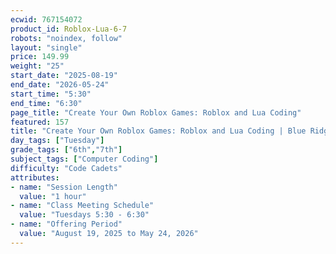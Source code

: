 ```yaml
---
ecwid: 767154072
product_id: Roblox-Lua-6-7
robots: "noindex, follow"
layout: "single"
price: 149.99
weight: "25"
start_date: "2025-08-19"
end_date: "2026-05-24"
start_time: "5:30"
end_time: "6:30"
page_title: "Create Your Own Roblox Games: Roblox and Lua Coding"
featured: 157
title: "Create Your Own Roblox Games: Roblox and Lua Coding | Blue Ridge Boost"
day_tags: ["Tuesday"]
grade_tags: ["6th","7th"]
subject_tags: ["Computer Coding"]
difficulty: "Code Cadets"
attributes:
- name: "Session Length"
  value: "1 hour"
- name: "Class Meeting Schedule"
  value: "Tuesdays 5:30 - 6:30"
- name: "Offering Period"
  value: "August 19, 2025 to May 24, 2026"
---
```

